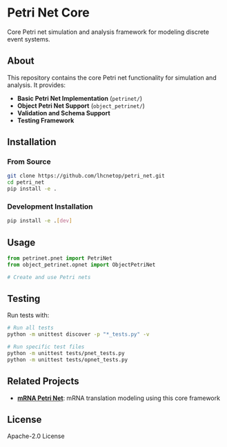 # Petri Net Core

<!-- Triggering GitHub Actions workflow test -->
Core Petri net simulation and analysis framework for modeling discrete event systems.

## About

This repository contains the core Petri net functionality for simulation and analysis. It provides:

- **Basic Petri Net Implementation** (`petrinet/`)
- **Object Petri Net Support** (`object_petrinet/`)
- **Validation and Schema Support**
- **Testing Framework**

## Installation

### From Source
```bash
git clone https://github.com/lhcnetop/petri_net.git
cd petri_net
pip install -e .
```

### Development Installation
```bash
pip install -e .[dev]
```

## Usage

```python
from petrinet.pnet import PetriNet
from object_petrinet.opnet import ObjectPetriNet

# Create and use Petri nets
```

## Testing

Run tests with:
```bash
# Run all tests
python -m unittest discover -p "*_tests.py" -v

# Run specific test files
python -m unittest tests/pnet_tests.py
python -m unittest tests/opnet_tests.py
```

## Related Projects

- **[mRNA Petri Net](https://github.com/lhcnetop/mrna_petrinet)**: mRNA translation modeling using this core framework

## License

Apache-2.0 License